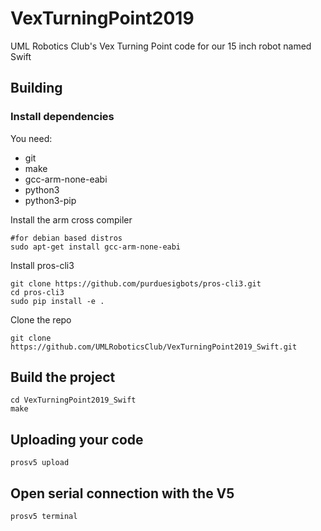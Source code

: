 # VexTurningPoint2019

UML Robotics Club's Vex Turning Point code for our 15 inch robot named Swift


## Building
### Install dependencies
You need:
* git
* make
* gcc-arm-none-eabi
* python3
* python3-pip

Install the arm cross compiler
```shell
#for debian based distros
sudo apt-get install gcc-arm-none-eabi
```

Install pros-cli3
```shell
git clone https://github.com/purduesigbots/pros-cli3.git
cd pros-cli3
sudo pip install -e .
```

Clone the repo
```shell
git clone https://github.com/UMLRoboticsClub/VexTurningPoint2019_Swift.git
```

## Build the project
```shell
cd VexTurningPoint2019_Swift
make
```

## Uploading your code
```shell
prosv5 upload
```

## Open serial connection with the V5
```shell
prosv5 terminal
```
